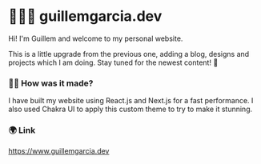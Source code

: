 # 🙋🏻‍♂️ guillemgarcia.dev 

Hi! I'm Guillem and welcome to my personal website. 

This is a little upgrade from the previous one, adding a blog, designs and projects which I am doing.
Stay tuned for the newest content! 👀

### 🧑‍💻 How was it made?

I have built my website using React.js and Next.js for a fast performance. I also used Chakra UI to apply this custom theme to try to make it stunning.

### 🌍 Link

https://www.guillemgarcia.dev